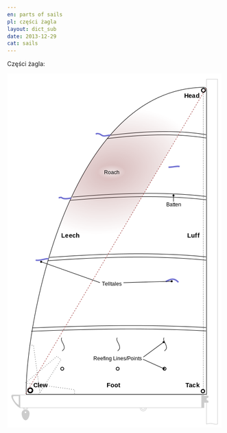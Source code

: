 ```yaml
---
en: parts of sails
pl: części żagla
layout: dict_sub
date: 2013-12-29
cat: sails
---
```


Części żagla:

![części żagla](/img/dict/parts_of_a_sail.png)

<!-- TODO: opis -->
